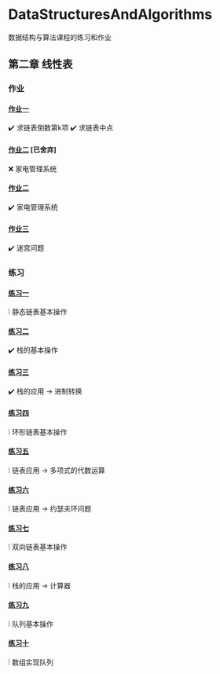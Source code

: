 # DataStructuresAndAlgorithms

数据结构与算法课程的练习和作业

## 第二章 线性表

### 作业

#### [作业一](./Chapter-2-LinearList/Homework/Chapter-2-LinearList-Homework-1)

:heavy_check_mark: 求链表倒数第k项
:heavy_check_mark: 求链表中点

#### [作业二](./Chapter-2-LinearList/Homework/Chapter-2-LinearList-Homework-2) [已舍弃]

:x: 家电管理系统

#### [作业二](./Chapter-2-LinearList/Homework/Chapter-2-LinearList-Homework-2-CSharp)

:heavy_check_mark: 家电管理系统

#### [作业三](./Chapter-2-LinearList/Homework/Chapter-2-LinearList-Homework-3)

:heavy_check_mark: 迷宫问题

### 练习

#### [练习一](./Chapter-2-LinearList/Practice/Chapter-2-LinearList-Practice-1)

:grey_exclamation:	静态链表基本操作

#### [练习二](./Chapter-2-LinearList/Practice/Chapter-2-LinearList-Practice-2)

:heavy_check_mark: 栈的基本操作

#### [练习三](./Chapter-2-LinearList/Practice/Chapter-2-LinearList-Practice-3)

:heavy_check_mark: 栈的应用 -> 进制转换

#### [练习四](./Chapter-2-LinearList/Practice/Chapter-2-LinearList-Practice-4)

:grey_exclamation:	环形链表基本操作

#### [练习五](./Chapter-2-LinearList/Practice/Chapter-2-LinearList-Practice-5)

:grey_exclamation:	链表应用 -> 多项式的代数运算

#### [练习六](./Chapter-2-LinearList/Practice/Chapter-2-LinearList-Practice-6)

:grey_exclamation:	链表应用 -> 约瑟夫环问题

#### [练习七](./Chapter-2-LinearList/Practice/Chapter-2-LinearList-Practice-7)

:grey_exclamation:	双向链表基本操作

#### [练习八](./Chapter-2-LinearList/Practice/Chapter-2-LinearList-Practice-8)

:grey_exclamation:	栈的应用 -> 计算器

#### [练习九](./Chapter-2-LinearList/Practice/Chapter-2-LinearList-Practice-9)

:grey_exclamation:	队列基本操作

#### [练习十](./Chapter-2-LinearList/Practice/Chapter-2-LinearList-Practice-10)

:grey_exclamation:	数组实现队列
